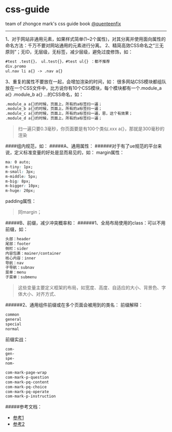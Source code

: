 # css-guide
team of zhongce mark's css guide book
[@quenteenfix](http://weibo.com/u/2410897424)
***

1、对于网站非通用元素，如果样式简单(1~2个属性)，对其分离并使用面向属性的命名方法：千万不要对网站通用的元素进行分离。
2、精简高效CSS命名之“三无原则”；无ID，无层级，无标签，减少层级，避免过度修饰，如：
```html
#test .test{}， ul.test{}，#test ul{} ：都不推荐 			
div.promo 			
ul.nav li a{} -> .nav a{}
```

3、重复的属性不要放在一起，会增加渲染的时间，如：
很多网站CSS模块都组队放在一个CSS文件中，比方说你有10个CSS模块，每个模块都有一个.module_a a{} .module_b a{} ...的CSS命名，如：
```html
.module_a a{}的时候，页面上，所有的a标签扫一遍；
.module_b a{}的时候，页面上，所有的a标签扫一遍；
.module_c a{}的时候，页面上，所有的a标签扫一遍，恩，这个有效果；
.module_d a{}的时候，页面上，所有的a标签扫一遍；
```

> 扫一遍只要0.3毫秒，你页面要是有100个类似.xxx a{}，那就是300毫秒的渲染	

####组内规范，如：	
#####A、通用属性：
######对于有了ue规范的平台来说，定义标准变量的好处是显而易见的，如：
margin属性：
```css
ma: 0 auto;
m-tiny: 1px;
m-small: 3px;
m-middle: 5px; 
m-big: 8px;
m-bigger: 10px;
m-huge: 20px;
```
		
padding属性：
> 同margin；
		
#####B、前缀，减少冲突概率和：
######1、全局布局使用的class：可以不用前缀，如：
```html
头部：header
尾部：footer
侧栏：sider
内容包裹：mainer/container
核心内容：inner			
导航：nav
子导航：subnav
菜单：menu
子菜单：submenu
```

> 这些变量主要定义框架的布局，如宽度、高度、自适应的大小、背景色、字体大小、对齐方式、
		
######2、通用组件前缀或在多个页面会被用到的类名：
前缀解释：
```html
common
general
special
normal
```

前缀实战：
```css
com-
gen-
spe-
nom-
```
```css
com-mark-page-wrap
com-mark-p-question
com-mark-pq-content
com-mark-pq-choice
com-mark-pq-operate
com-mark-p-instruction
```

#####参考文档：
- [参考1](https://github.com/hoosin/lite/blob/master/Standard/%E9%80%9A%E7%94%A8%20CSS%20%E7%AC%94%E8%AE%B0%E3%80%81%E5%BB%BA%E8%AE%AE%E4%B8%8E%E6%8C%87%E5%AF%BC.md)
- [参考2](http://www.zhangxinxu.com/wordpress/2010/09/%E7%B2%BE%E7%AE%80%E9%AB%98%E6%95%88%E7%9A%84css%E5%91%BD%E5%90%8D%E5%87%86%E5%88%99%E6%96%B9%E6%B3%95)

